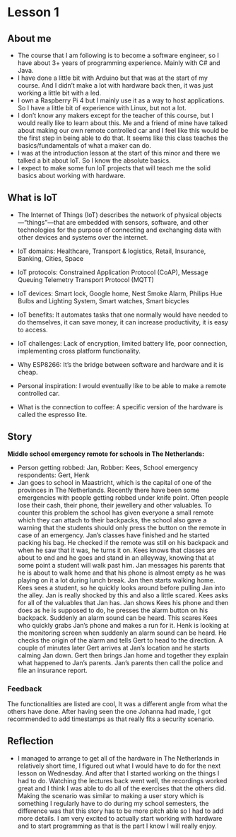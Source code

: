 # Lesson 1

## About me

* The course that I am following is to become a software engineer, so I have about 3+ years of programming experience. Mainly with C# and Java.
* I have done a little bit with Arduino but that was at the start of my course. And I didn’t make a lot with hardware back then, it was just working a little bit with a led. 
* I own a Raspberry Pi 4 but I mainly use it as a way to host applications. So I have a little bit of experience with Linux, but not a lot.
* I don’t know any makers except for the teacher of this course, but I would really like to learn about this. Me and a friend of mine have talked about making our own remote controlled car and I feel like this would be the first step in being able to do that. It seems like this class teaches the basics/fundamentals of what a maker can do.
* I was at the introduction lesson at the start of this minor and there we talked a bit about IoT. So I know the absolute basics. 
* I expect to make some fun IoT projects that will teach me the solid basics about working with hardware.

## What is IoT

* The Internet of Things (IoT) describes the network of physical objects—“things”—that are embedded with sensors, software, and other technologies for the purpose of connecting and exchanging data with other devices and systems over the internet.
* IoT domains: Healthcare, Transport & logistics, Retail, Insurance, Banking, Cities, Space
* IoT protocols: Constrained Application Protocol (CoAP), Message Queuing Telemetry Transport Protocol (MQTT)
* IoT devices: Smart lock, Google home, Nest Smoke Alarm, Philips Hue Bulbs and Lighting System, Smart watches, Smart bicycles
* IoT benefits: It automates tasks that one normally would have needed to do themselves, it can save money, it can increase productivity, it is easy to access.
* IoT challenges: Lack of encryption, limited battery life, poor connection, implementing cross platform functionality.

* Why ESP8266: It’s the bridge between software and hardware and it is cheap.
* Personal inspiration: I would eventually like to be able to make a remote controlled car.
* What is the connection to coffee: A specific version of the hardware is called the espresso lite.

## Story
**Middle school emergency remote for schools in The Netherlands:**
* Person getting robbed: Jan, Robber: Kees, School emergency respondents: Gert, Henk
* Jan goes to school in Maastricht, which is the capital of one of the provinces in The Netherlands. Recently there have been some emergencies with people getting robbed under knife point. Often people lose their cash, their phone, their jewellery and other valuables. To counter this problem the school has given everyone a small remote which they can attach to their backpacks, the school also gave a warning that the students should only press the button on the remote in case of an emergency. 
Jan’s classes have finished and he started packing his bag. He checked if the remote was still on his backpack and when he saw that it was, he turns it on. 
Kees knows that classes are about to end and he goes and stand in an alleyway, knowing that at some point a student will walk past him. 
Jan messages his parents that he is about to walk home and that his phone is almost empty as he was playing on it a lot during lunch break. 
Jan then starts walking home. 
Kees sees a student, so he quickly looks around before pulling Jan into the alley. 
Jan is really shocked by this and also a little scared.
Kees asks for all of the valuables that Jan has.
Jan shows Kees his phone and then does as he is supposed to do, he presses the alarm button on his backpack. 
Suddenly an alarm sound can be heard.
This scares Kees who quickly grabs Jan’s phone and makes a run for it. 
Henk is looking at the monitoring screen when suddenly an alarm sound can be heard. He checks the origin of the alarm and tells Gert to head to the direction.
A couple of minutes later Gert arrives at Jan’s location and he starts calming Jan down.
Gert then brings Jan home and together they explain what happened to Jan’s parents.
Jan’s parents then call the police and file an insurance report. 

### Feedback
The functionalities are listed are cool, It was a different angle from what the others have done. 
After having seen the one Johanna had made, I got recommended to add timestamps as that really fits a security scenario.


## Reflection

* I managed to arrange to get all of the hardware in The Netherlands in relatively short time, I figured out what I would have to do for the next lesson on Wednesday. And after that I started working on the things I had to do. Watching the lectures back went well, the recordings worked great and I think I was able to do all of the exercises that the others did. Making the scenario was similar to making a user story which is something I regularly have to do during my school semesters, the difference was that this story has to be more pitch able so I had to add more details. 
I am very excited to actually start working with hardware and to start programming as that is the part I know I will really enjoy.
